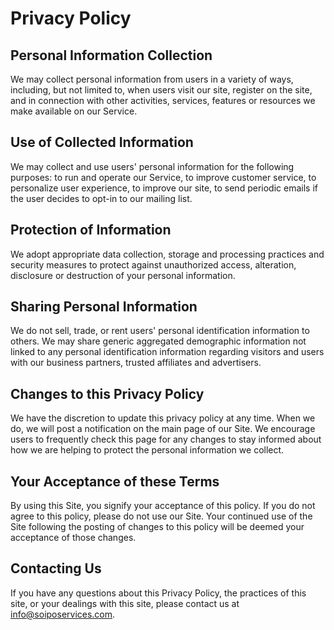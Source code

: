 # Privacy Policy

## Personal Information Collection

We may collect personal information from users in a variety of ways, including, but not limited to, when users visit our site, register on the site, and in connection with other activities, services, features or resources we make available on our Service.

## Use of Collected Information

We may collect and use users' personal information for the following purposes: to run and operate our Service, to improve customer service, to personalize user experience, to improve our site, to send periodic emails if the user decides to opt-in to our mailing list.

## Protection of Information

We adopt appropriate data collection, storage and processing practices and security measures to protect against unauthorized access, alteration, disclosure or destruction of your personal information.

## Sharing Personal Information

We do not sell, trade, or rent users' personal identification information to others. We may share generic aggregated demographic information not linked to any personal identification information regarding visitors and users with our business partners, trusted affiliates and advertisers.

## Changes to this Privacy Policy

We have the discretion to update this privacy policy at any time. When we do, we will post a notification on the main page of our Site. We encourage users to frequently check this page for any changes to stay informed about how we are helping to protect the personal information we collect.

## Your Acceptance of these Terms

By using this Site, you signify your acceptance of this policy. If you do not agree to this policy, please do not use our Site. Your continued use of the Site following the posting of changes to this policy will be deemed your acceptance of those changes.

## Contacting Us

If you have any questions about this Privacy Policy, the practices of this site, or your dealings with this site, please contact us at info@soiposervices.com.
